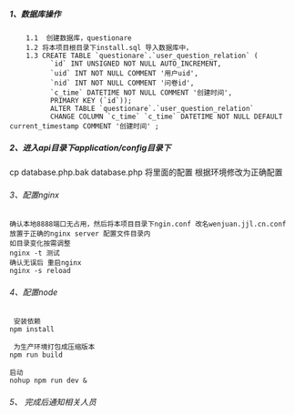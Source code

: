 


##### 1、数据库操作
        1.1  创建数据库，questionare 
        1.2 将本项目根目录下install.sql 导入数据库中，
        1.3 CREATE TABLE `questionare`.`user_question_relation` (
              `id` INT UNSIGNED NOT NULL AUTO_INCREMENT,
              `uid` INT NOT NULL COMMENT '用户uid',
              `nid` INT NOT NULL COMMENT '问卷id',
              `c_time` DATETIME NOT NULL COMMENT '创建时间',
              PRIMARY KEY (`id`));
              ALTER TABLE `questionare`.`user_question_relation` 
              CHANGE COLUMN `c_time` `c_time` DATETIME NOT NULL DEFAULT current_timestamp COMMENT '创建时间' ;
            

##### 2、进入api目录下application/config目录下

 cp database.php.bak  database.php
 将里面的配置 根据环境修改为正确配置
 
###### 3、配置nginx 
    确认本地8888端口无占用，然后将本项目目录下ngin.conf 改名wenjuan.jjl.cn.conf 放置于正确的nginx server 配置文件目录内
    如目录变化按需调整
    nginx -t 测试
    确认无误后 重启nginx
    nginx -s reload
    
###### 4、配置node    

     安装依赖
    npm install

     为生产环境打包成压缩版本
    npm run build

    启动
    nohup npm run dev &

###### 5、 完成后通知相关人员


